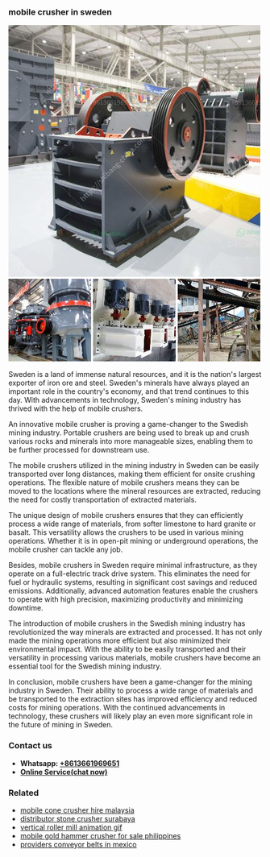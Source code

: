 <h3>mobile crusher in sweden</h3><img src='1708587100.jpg' alt=''><p>Sweden is a land of immense natural resources, and it is the nation's largest exporter of iron ore and steel. Sweden's minerals have always played an important role in the country's economy, and that trend continues to this day. With advancements in technology, Sweden's mining industry has thrived with the help of mobile crushers.</p><p>An innovative mobile crusher is proving a game-changer to the Swedish mining industry. Portable crushers are being used to break up and crush various rocks and minerals into more manageable sizes, enabling them to be further processed for downstream use.</p><p>The mobile crushers utilized in the mining industry in Sweden can be easily transported over long distances, making them efficient for onsite crushing operations. The flexible nature of mobile crushers means they can be moved to the locations where the mineral resources are extracted, reducing the need for costly transportation of extracted materials.</p><p>The unique design of mobile crushers ensures that they can efficiently process a wide range of materials, from softer limestone to hard granite or basalt. This versatility allows the crushers to be used in various mining operations. Whether it is in open-pit mining or underground operations, the mobile crusher can tackle any job.</p><p>Besides, mobile crushers in Sweden require minimal infrastructure, as they operate on a full-electric track drive system. This eliminates the need for fuel or hydraulic systems, resulting in significant cost savings and reduced emissions. Additionally, advanced automation features enable the crushers to operate with high precision, maximizing productivity and minimizing downtime.</p><p>The introduction of mobile crushers in the Swedish mining industry has revolutionized the way minerals are extracted and processed. It has not only made the mining operations more efficient but also minimized their environmental impact. With the ability to be easily transported and their versatility in processing various materials, mobile crushers have become an essential tool for the Swedish mining industry.</p><p>In conclusion, mobile crushers have been a game-changer for the mining industry in Sweden. Their ability to process a wide range of materials and be transported to the extraction sites has improved efficiency and reduced costs for mining operations. With the continued advancements in technology, these crushers will likely play an even more significant role in the future of mining in Sweden.</p><h3>Contact us</h3><ul><li><strong>Whatsapp:&nbsp;<a href="https://wa.me/8613661969651">+8613661969651</a></strong></li><li><a href="https://swt.shibang-china.com/?git&amp;zhl&amp;mobile crusher in sweden"><strong>Online Service(chat now)</strong></a></li></ul><h3>Related</h3><ul><li><a href='mobile cone crusher hire malaysia.md'>mobile cone crusher hire malaysia</a></li><li><a href='distributor stone crusher surabaya.md'>distributor stone crusher surabaya</a></li><li><a href='vertical roller mill animation gif.md'>vertical roller mill animation gif</a></li><li><a href='mobile gold hammer crusher for sale philippines.md'>mobile gold hammer crusher for sale philippines</a></li><li><a href='providers conveyor belts in mexico.md'>providers conveyor belts in mexico</a></li></ul>